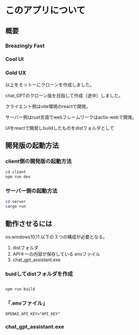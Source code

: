 # このアプリについて

## 概要

### Breazingly Fast

### Cool UI

### Gold UX

以上をモットーにクローンを作成しました。

chat_GPTのクローン版を目指して作成（途中）しました。

クライエント側はvite環境のreactで開発。

サーバー側はrust言語でwebフレームワークはactix-webで開発。

UIをreactで開発しbuildしたものをdistフォルダとして

## 開発版の起動方法

### client側の開発版の起動方法

```powershell
cd client
npm run dev
```

### サーバー側の起動方法

```powershell
cd server
cargo run
```

## 動作させるには

os:windows10,11
以下の３つの構成が必要となる。

1. distフォルダ
2. APIキーの内容が保存している.envファイル
3. chat_gpt_assistant.exe

### buidしてdistフォルダを作成

```powershell

npm run build

```

### 「.envファイル」

```env
OPENAI_API_KEY="API_KEY"
```

### chat_gpt_assistant.exe
